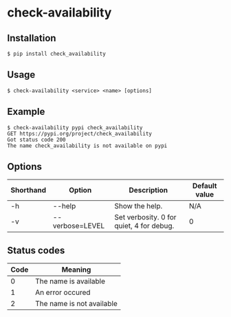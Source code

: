 check-availability
====



## Installation

```sh-session
$ pip install check_availability
```

## Usage

```sh-session
$ check-availability <service> <name> [options]
```

## Example

```sh-session
$ check-availability pypi check_availability
GET https://pypi.org/project/check_availability
Got status code 200
The name check_availability is not available on pypi
```

## Options

| Shorthand | Option | Description | Default value
|-----------|-------------|-------------|--------------
| -h | --help | Show the help. | N/A |
| -v | --verbose=LEVEL | Set verbosity. 0 for quiet, 4 for debug. | 0 |

## Status codes

| Code | Meaning
|------|--------
| 0 | The name is available
| 1 | An error occured
| 2 | The name is not available
